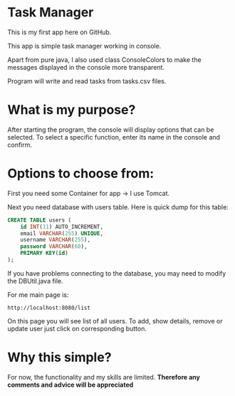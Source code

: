 # Task Manager
This is my first app here on GitHub.

This app is simple task manager working in console.

Apart from pure java, I also used class ConsoleColors to make the messages displayed in the console more transparent.

Program will write and read tasks from tasks.csv files.

# What is my purpose?
After starting the program, the console will display options that can be selected. To select a specific function, enter its name in the console and confirm.


# Options to choose from:
First you need some Container for app -> I use Tomcat.

Next you need database with users table. Here is quick dump for this table:

```sql
CREATE TABLE users (
    id INT(11) AUTO_INCREMENT,
    email VARCHAR(255) UNIQUE,
    username VARCHAR(255),
    password VARCHAR(60),
    PRIMARY KEY(id)
);
```

If you have problems connecting to the database, you may need to modify the DBUtil.java file.

For me main page is:
```
http://localhost:8080/list
```
On this page you will see list of all users. To add, show details, remove or update user just click on corresponding button.

# Why this simple?
For now, the functionality and my skills are limited. 
<b>Therefore any comments and advice will be appreciated</b>
